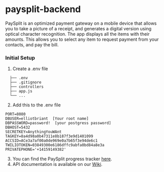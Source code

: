 # paysplit-backend
PaySplit is an optimized payment gateway on a mobile device that allows you to take a picture of a receipt, and generates a digital version using optical character recognition. The app displays all the items with their amounts. This allows you to select any item to request payment from your contacts, and pay the bill.

### Initial Setup
1. Create a .env file
 ```
   ├── .env
   ├── .gitignore
   ├── controllers      
   ├── app.js
   └── ...
   ```

2. Add this to the .env file 
```
PORT=8080 
DBUSER=elliotbriant  [Your root name]
DBPASSWORD=password!  [your postgress password]
DBHOST=5432
SECRETKEY=AnythingYouWAnt
TAGKEY=8a4d98a0b47311e8b187f3e9d1401099
ACCSID=ACe3a7af00a0de969e0a7b65f3e94de6c1
TWILIOTOKEN=03849300e6186dffc9abfa0bd84a8e3a
PRIVATEPHONE='+14159149382'
``` 
3. You can find the PaySplit progress tracker [here](https://github.com/BriantOliveira/paysplit-backend/projects/1). 
4. API documentation is available on our [Wiki](https://github.com/BriantOliveira/paysplit-backend/wiki). 
